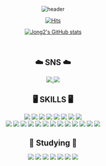 <div align ="center">
  
![header](https://capsule-render.vercel.app/api?type=rounded&text=Jong2&color=006856&fontColor=ffffff&fontSize=70&animation=fadeIn&fontAlignY=55)
<br>

[![Hits](https://hits.seeyoufarm.com/api/count/incr/badge.svg?url=https%3A%2F%2Fgithub.com%2Fehdclr&count_bg=%2379C83D&title_bg=%23555555&icon=&icon_color=%23E7E7E7&title=hits&edge_flat=false)](https://hits.seeyoufarm.com)

[![Jong2's GitHub stats](https://github-readme-stats.vercel.app/api?username=ehdclr&include_all_commits=true&theme=nord&hide_border=true&count_private=true)](https://github.com/ehdclr/github-readme-stats)

<br>

## ☁️ SNS ☁️
<a href="https://www.instagram.com/twonowbell" target="_blank">
<img src="https://img.shields.io/badge/Instagram-E4405F?style=for-the-badge&logo=Instagram&logoColor=white"/>
</a>
<a href="ehdclr@gmail.com">
<img src="https://img.shields.io/badge/Gmail-EA4335?style=for-the-badge&logo=Gmail&logoColor=white"> 
</a>



## 🖥️ SKILLS 🖥️
<img src="https://img.shields.io/badge/mysql-4479A1?style=for-the-badge&logo=mysql&logoColor=white">
<img src="https://img.shields.io/badge/postgresql-4169E1?style=for-the-badge&logo=PostgreSQL&logoColor=white">
<img src="https://img.shields.io/badge/mongodb-47A248?style=for-the-badge&logo=MongoDB&logoColor=white">
<img src="https://img.shields.io/badge/linux-FCC624?style=for-the-badge&logo=linux&logoColor=black"> 
<img src="https://img.shields.io/badge/Amazon AWS-232F3E?style=for-the-badge&logo=amazon aws&logoColor=white"> 
<img src="https://img.shields.io/badge/Amazon EC2-FF9900?style=for-the-badge&logo=amazon ec2&logoColor=white"> 
<img src="https://img.shields.io/badge/Amazon RDS-527FFF?style=for-the-badge&logo=amazon rds&logoColor=white">
<img src="https://img.shields.io/badge/Amazon S3-569A31?style=for-the-badge&logo=amazon s3&logoColor=white">
<br>
<img src="https://img.shields.io/badge/Javascript-F7DF1E?style=flat-square&logo=javascript&logoColor=black"> 
<img src="https://img.shields.io/badge/Typescript-3178C6?style=flat-square&logo=typescript&logoColor=black"> 
<img src="https://img.shields.io/badge/Python-3776AB?style=flat-square&logo=python&logoColor=white"> 
<img src="https://img.shields.io/badge/Solidity-363636?style=flat-square&logo=solidity&logoColor=white">  

<img src="https://img.shields.io/badge/Docker-2496ED?style=flat-square&logo=docker&logoColor=white"> 
<img src="https://img.shields.io/badge/Web3.js-F16822?style=flat-square&logo=Web3.js&logoColor=white"> 
<img src="https://img.shields.io/badge/Node.js-339933?style=flat-square&logo=Node.js&logoColor=white"> 
<img src="https://img.shields.io/badge/Express-000000?style=flat-square&logo=Express&logoColor=white"> 
<img src="https://img.shields.io/badge/Nest.js-E0234E?style=flat-square&logo=nestjs&logoColor=white"> 
<img src="https://img.shields.io/badge/Nginx-009639?style=flat-square&logo=nginx&logoColor=white"> 

<img src="https://img.shields.io/badge/TypeOrm-262627?style=flat-square&logo=typeform&logoColor=white"> 
<img src="https://img.shields.io/badge/Mongoose-880000?style=flat-square&logo=mongoose&logoColor=white"> 

<img src="https://img.shields.io/badge/Swagger-85EA2D?style=flat-square&logo=swagger&logoColor=white"> 

## 📗 Studying 📗
<img src="https://img.shields.io/badge/Redis-DC382D?style=flat-square&logo=redis&logoColor=white">
<img src="https://img.shields.io/badge/GraphQL-E10098?style=flat-square&logo=graphql&logoColor=white"> 
<img src="https://img.shields.io/badge/ApolloServer-311C87?style=flat-square&logo=apollographql&logoColor=white"> 
<img src="https://img.shields.io/badge/k8s-326CE5?style=flat-square&logo=kubernetes&logoColor=white"> 
<img src="https://img.shields.io/badge/ElasticSearch-005571?style=flat-square&logo=elasticsearch&logoColor=white"> 
<img src="https://img.shields.io/badge/Logstash-005571?style=flat-square&logo=logstash&logoColor=white"> 
<img src="https://img.shields.io/badge/Kibana-005571?style=flat-square&logo=kibana&logoColor=white"> 





  
</div>



<!--
**ehdclr/ehdclr** is a ✨ _special_ ✨ repository because its `README.md` (this file) appears on your GitHub profile.

Here are some ideas to get you started:

- 🔭 I’m currently working on ...
- 🌱 I’m currently learning ...
- 👯 I’m looking to collaborate on ...
- 🤔 I’m looking for help with ...
- 💬 Ask me about ...
- 📫 How to reach me: ...
- 😄 Pronouns: ...
- ⚡ Fun fact: ...
-->
